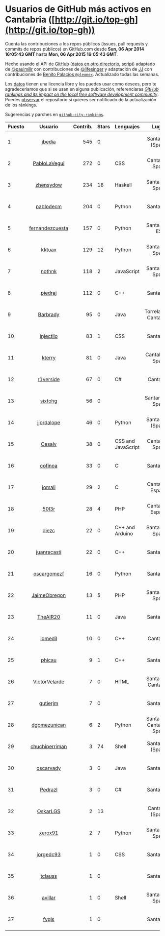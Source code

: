 # Usuarios de GitHub más activos en Cantabria ([http://git.io/top-gh](http://git.io/top-gh))



  Cuenta las contribuciones a los repos públicos (issues, pull requests y commits de repos públicos) en GitHub.com desde  **Sun, 06 Apr 2014 16:05:43 GMT** hasta **Mon, 06 Apr 2015 16:05:43 GMT**.

  Hecho usando el API de [GitHub](http://github.com) ([datos en otro directorio](https://github.com/JJ/top-github-users-data/tree/master/data), [script](https://github.com/JJ/top-github-users)) adaptado de [@paulmillr](https://github.com/paulmillr) con contribuciones de [@lifesinger](https://github.com/lifesinger) y adaptación de [JJ](http://jj.github.io) con contribuciones de [Benito Palacios `@pleonex`](http://github.com/pleonex). Actualizado todas las semanas.

  Los [datos](https://github.com/JJ/top-github-users-data/tree/master/data) tienen una licencia libre y los puedes usar como desees, pero te agradeceríamos que si se usan en alguna publicación, referenciaras [*GitHub rankings and its impact on the local free software development community*](https://thewinnower.com/papers/github-rankings-and-its-impact-on-the-local-free-software-development-community). Puedes [observar](https://github.com/JJ/top-github-users-data/subscription) el repositorio si quieres ser notificado de la actualización de los ránkings. 

  Sugerencias y parches en [`github-city-rankings`](http://github.com/JJ/github-city-rankings). 


| Puesto   |  Usuario  |Contrib.| Stars | Lenguajes   |      Lugar      |  Avatar  |
|----------|:---------:|-------:|-------|-------------|:---------------:|----------|
| 1 | [jbedia](https://github.com/jbedia) | 545 | 0 |  | Santander (Spain) | <img src='https://avatars0.githubusercontent.com/u/5796721?v=3&s=64' width='64' height='64' title='Joaquin Bedia'> |
| 2 | [PabloLaVegui](https://github.com/PabloLaVegui) | 272 | 0 | CSS | Cantabria. Spain | <img src='https://avatars2.githubusercontent.com/u/6793092?v=3&s=64' width='64' height='64' title='Pablo LaVegui'> |
| 3 | [zhensydow](https://github.com/zhensydow) | 234 | 18 | Haskell | Santander, Spain | <img src='https://avatars2.githubusercontent.com/u/777247?v=3&s=64' width='64' height='64' title='Luis Cabellos'> |
| 4 | [pablodecm](https://github.com/pablodecm) | 204 | 0 | Python | Santander | <img src='https://avatars3.githubusercontent.com/u/6707437?v=3&s=64' width='64' height='64' title='Pablo de Castro'> |
| 5 | [fernandezcuesta](https://github.com/fernandezcuesta) | 157 | 0 | Python | Santander, ES | <img src='https://avatars3.githubusercontent.com/u/7312236?v=3&s=64' width='64' height='64' title='J.M. Fernández'> |
| 6 | [kktuax](https://github.com/kktuax) | 129 | 12 | Python | Santander, Spain | <img src='https://avatars0.githubusercontent.com/u/3185625?v=3&s=64' width='64' height='64' title='Max Tuni'> |
| 7 | [nothnk](https://github.com/nothnk) | 118 | 2 | JavaScript | Santander, Spain | <img src='https://avatars3.githubusercontent.com/u/123532?v=3&s=64' width='64' height='64' title='Queli Coto'> |
| 8 | [piedraj](https://github.com/piedraj) | 112 | 0 | C++ | Santander | <img src='https://avatars0.githubusercontent.com/u/2972752?v=3&s=64' width='64' height='64' title='Jónatan Piedra'> |
| 9 | [Barbrady](https://github.com/Barbrady) | 95 | 0 | Java | Torrelavega, Cantabria. | <img src='https://avatars2.githubusercontent.com/u/6436548?v=3&s=64' width='64' height='64' title='Oficial Barbrady'> |
| 10 | [injectilo](https://github.com/injectilo) | 83 | 1 | CSS | Santander | <img src='https://avatars2.githubusercontent.com/u/8612274?v=3&s=64' width='64' height='64' title=''> |
| 11 | [kterry](https://github.com/kterry) | 81 | 0 | Java | Cantabria - Spain | <img src='https://avatars2.githubusercontent.com/u/2855246?v=3&s=64' width='64' height='64' title='Karem Terry'> |
| 12 | [r1verside](https://github.com/r1verside) | 67 | 0 | C# | Cantabria | <img src='https://avatars3.githubusercontent.com/u/1010516?v=3&s=64' width='64' height='64' title='Pablo Recalde'> |
| 13 | [sixtohg](https://github.com/sixtohg) | 56 | 0 |  | Santander - Spain | <img src='https://avatars0.githubusercontent.com/u/5803020?v=3&s=64' width='64' height='64' title='Sixto Herrera García'> |
| 14 | [jjordalope](https://github.com/jjordalope) | 46 | 0 | Python | Santander, (Spain) | <img src='https://avatars2.githubusercontent.com/u/10156881?v=3&s=64' width='64' height='64' title='Juan Jordá Lope'> |
| 15 | [Cesalv](https://github.com/Cesalv) | 38 | 0 | CSS and JavaScript | Cantabria, Spain | <img src='https://avatars2.githubusercontent.com/u/5307783?v=3&s=64' width='64' height='64' title='Cesar Alvarez'> |
| 16 | [cofinoa](https://github.com/cofinoa) | 33 | 0 | C | Santander | <img src='https://avatars2.githubusercontent.com/u/5098603?v=3&s=64' width='64' height='64' title='Antonio S. Cofiño'> |
| 17 | [jomali](https://github.com/jomali) | 29 | 2 | C | Cantabria, España | <img src='https://avatars0.githubusercontent.com/u/1397370?v=3&s=64' width='64' height='64' title='J. Francisco Martín'> |
| 18 | [50l3r](https://github.com/50l3r) | 28 | 4 | PHP | Cantabria, España | <img src='https://avatars2.githubusercontent.com/u/5095592?v=3&s=64' width='64' height='64' title='50l3r'> |
| 19 | [diezc](https://github.com/diezc) | 22 | 0 | C++ and Arduino | Santander, Spain | <img src='https://avatars0.githubusercontent.com/u/6967057?v=3&s=64' width='64' height='64' title='Cesar Martin'> |
| 20 | [juanracasti](https://github.com/juanracasti) | 22 | 0 | C++ | Santander | <img src='https://avatars3.githubusercontent.com/u/5699119?v=3&s=64' width='64' height='64' title='Juanra Castiñeiras'> |
| 21 | [oscargomezf](https://github.com/oscargomezf) | 16 | 0 | Python | Santander | <img src='https://avatars3.githubusercontent.com/u/7547140?v=3&s=64' width='64' height='64' title='Óscar Gómez Fuente'> |
| 22 | [JaimeObregon](https://github.com/JaimeObregon) | 13 | 5 | PHP | Santander, Spain | <img src='https://avatars2.githubusercontent.com/u/417226?v=3&s=64' width='64' height='64' title='Jaime Gómez Obregón'> |
| 23 | [TheAIR20](https://github.com/TheAIR20) | 11 | 0 | Java | Santander | <img src='https://avatars3.githubusercontent.com/u/9653892?v=3&s=64' width='64' height='64' title='Alvaro'> |
| 24 | [lomedil](https://github.com/lomedil) | 10 | 0 | C++ | Cantabria | <img src='https://avatars0.githubusercontent.com/u/2103611?v=3&s=64' width='64' height='64' title='Jairo Sansegundo'> |
| 25 | [phicau](https://github.com/phicau) | 9 | 1 | C++ | Santander | <img src='https://avatars3.githubusercontent.com/u/8100593?v=3&s=64' width='64' height='64' title='Pablo Higuera'> |
| 26 | [VictorVelarde](https://github.com/VictorVelarde) | 7 | 0 | HTML | Santander, Cantabria | <img src='https://avatars3.githubusercontent.com/u/458196?v=3&s=64' width='64' height='64' title='Víctor Velarde'> |
| 27 | [gutierjm](https://github.com/gutierjm) | 7 | 0 |  | Santander | <img src='https://avatars1.githubusercontent.com/u/5774620?v=3&s=64' width='64' height='64' title='Jose M. Gutierrez'> |
| 28 | [dgomezunican](https://github.com/dgomezunican) | 6 | 2 | Python | Santander, Cantabria, Spain | <img src='https://avatars3.githubusercontent.com/u/1568677?v=3&s=64' width='64' height='64' title='David Gómez Fernández'> |
| 29 | [chuchiperriman](https://github.com/chuchiperriman) | 3 | 74 | Shell | Santander (Spain) | <img src='https://avatars1.githubusercontent.com/u/36635?v=3&s=64' width='64' height='64' title='Jesús Barbero Rodríguez'> |
| 30 | [oscarvady](https://github.com/oscarvady) | 3 | 0 | Java | Santander | <img src='https://avatars0.githubusercontent.com/u/4169970?v=3&s=64' width='64' height='64' title='Oscar'> |
| 31 | [Pedrazl](https://github.com/Pedrazl) | 3 | 0 | C# | Santander | <img src='https://avatars2.githubusercontent.com/u/10074431?v=3&s=64' width='64' height='64' title='Luis'> |
| 32 | [OskarLGS](https://github.com/OskarLGS) | 2 | 13 |  | Cantabria (Spain) | <img src='https://avatars3.githubusercontent.com/u/561445?v=3&s=64' width='64' height='64' title='Oskar'> |
| 33 | [xerox91](https://github.com/xerox91) | 2 | 7 | Python | Santander, Spain | <img src='https://avatars3.githubusercontent.com/u/76421?v=3&s=400' width='64' height='64' title='Sergio Salomón'> |
| 34 | [jorgedc93](https://github.com/jorgedc93) | 1 | 0 | CSS | Santander | <img src='https://avatars1.githubusercontent.com/u/6524973?v=3&s=64' width='64' height='64' title='Jorge Dominguez'> |
| 35 | [tclauss](https://github.com/tclauss) | 1 | 0 |  | Santander | <img src='https://avatars0.githubusercontent.com/u/3531048?v=3&s=64' width='64' height='64' title='Claudiu Tanasescu'> |
| 36 | [avillar](https://github.com/avillar) | 1 | 0 | Shell | Santander, Spain | <img src='https://avatars3.githubusercontent.com/u/3385355?v=3&s=64' width='64' height='64' title='Alejandro Villar'> |
| 37 | [fvgls](https://github.com/fvgls) | 1 | 0 |  | Santander | <img src='https://avatars1.githubusercontent.com/u/5133370?v=3&s=64' width='64' height='64' title='Fran'> |

